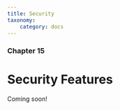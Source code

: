 ```yaml
---
title: Security
taxonomy:
    category: docs
---
```


### Chapter 15

# Security Features

Coming soon!

